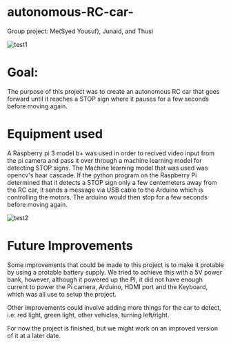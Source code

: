 # autonomous-RC-car-

Group project: Me(Syed Yousuf), Junaid, and Thusi

![test1](https://user-images.githubusercontent.com/44485548/64124165-450ea980-cd74-11e9-9a04-7ed567915ea6.jpg)

# Goal:
The purpose of this project was to create an autonomous RC car that goes forward until it reaches a STOP sign where it pauses for a few seconds before moving again.

# Equipment used
A Raspberry pi 3 model b+ was used in order to recived video input from the pi camera and pass it over through a machine learning model for detecting STOP signs. The Machine learning model that was used was opencv's haar cascade. If the python program on the Raspberry Pi determined that it detects a STOP sign only a few centemeters away from the RC car, it sends a message via USB cable to the Arduino which is controlling the motors. The arduino would then stop for a few seconds before moving again.

![test2](https://user-images.githubusercontent.com/44485548/64124484-1fce6b00-cd75-11e9-86eb-e55104bbdc57.jpg)


# Future Improvements
Some improvements that could be made to this project is to make it protable by using a protable battery supply. We tried to achieve this with a 5V power bank, however, although it powered up the PI, it did not have enough current to power the Pi camera, Arduino, HDMI port and the Keyboard, which was all use to setup the project.

Other improvements could involve adding more things for the car to detect, i.e: red light, green light, other vehicles, turning left/right. 

For now the project is finished, but we might work on an improved version of it at a later date. 







